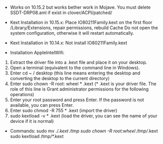 * Works on 10.15.2 but works bether work in Mojave. You must delete SSDT-DRP08.aml if exist in clover/ACPI/patched/

* Kext Installation in 10.15.x:
Place IO80211Family.kext on the first floor /Library/Extensions, repair permissions, rebuild Cache
Do not open the system configuration, otherwise it will restart automatically.

* Kext Installation in 10.14.x:
Not install IO80211Family.kext

* Installation AppleIntelWifi:
1. Extract the driver file into a .kext file and place it on your desktop.
2. Open a terminal (equivalent to the command line in Windows).
3. Enter cd ~ / desktop (this line means entering the desktop and converting the desktop to the current directory)
4. Enter sudo chown -R root: wheel * .kext (* .kext is your driver file. The role of this line is Grant administrator permissions for the following operations)
5. Enter your root password and press Enter. If the password is not available, you can press Enter.
6. Enter sudo chmod -R 755 * .kext (import the driver)
7. sudo kextload -v * .kext (load the driver, you can see the name of your device if it is normal)

* Commands:
sudo mv ./*.kext /tmp
sudo chown -R root:wheel /tmp/*.kext
sudo kextload /tmp/*.kext

